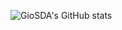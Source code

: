 ![GioSDA's GitHub stats](https://github-readme-stats.vercel.app/api?username=GioSDA&count_private=true&show_icons=true&theme=tokyonight)
